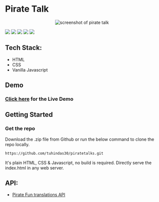 # Pirate Talk

<div align="center">
    <img src="https://i.imgur.com/dSkjEJ1.gif" alt="screenshot of pirate talk"/>
</div>

![](https://img.shields.io/website?url=https%3A%2Ftalklikepirates.netlify.app)
![](https://img.shields.io/netlify/04c4f1a7-9e82-4ec8-b381-82b861dbdf44)
![](https://img.shields.io/github/languages/count/tuhindas30/piratetalks)
![](https://img.shields.io/github/languages/top/tuhindas30/piratetalks)
![](https://img.shields.io/github/last-commit/tuhindas30/piratetalks)

## Tech Stack:

- HTML
- CSS
- Vanilla Javascript

## Demo

### [Click here](https://talklikepirates.netlify.app/) for the Live Demo

## Getting Started

### Get the repo

Download the .zip file from Github or run the below command to clone the repo locally.

```bash
https://github.com/tuhindas30/piratetalks.git
```

It's plain HTML, CSS & Javascript, no build is required. Directly serve the index.html in any web server.

## API:

- [Pirate Fun translations API](https://funtranslations.com/api/#pirate)
